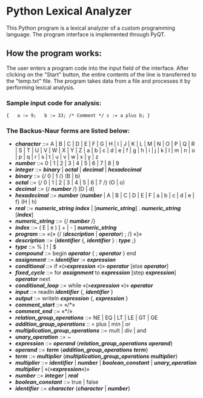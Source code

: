 # Python Lexical Analyzer
This Python program is a lexical analyzer of a custom programming language.
The program interface is implemented through PyQT.

## How the program works:
The user enters a program code into the input field of the interface. After clicking on the "Start" button, the entire contents of the line is transferred to the "temp.txt" file. The program takes data from a file and processes it by performing lexical analysis.

### Sample input code for analysis:

`
{  
a := 9;  
b := 33;
/* Comment */
c := a plus b;
}
`

### The Backus-Naur forms are listed below:

+ ___character___ ::= A | B | C | D | E | F | G | H | I | J | K | L | M | N | O | P | Q | R | S | T | U | V | W | X | Y | Z | a | b | c | d | e | f | g | h | i | j | k | l | m | n | o | p | q | r | s | t | u | v | w | x | y | z
+ ___number___ ::= 0 | 1 | 2 | 3 | 4 | 5 | 6 | 7 | 8 | 9
+ ___integer___ ::= ___binary___ | ___octal___ | ___decimal___ | ___hexadecimal___
+ ___binary___ ::= {/ 0 | 1 /} (B | b)
+ ___octal___ ::= {/ 0 | 1 | 2 | 3 | 4 | 5 | 6 | 7 /} (O | o)
+ ___decimal___ ::= {/ ___number___ /} [D | d]
+ ___hexadecimal___ ::= ___number___ {___number___ | A | B | C | D | E | F | a | b | c | d | e | f} (H | h)
+ ___real___ ::= ___numeric_string___ ___index___ | [___numeric_string___] . ___numeric_string___ [___index___]
+ ___numeric_string___ ::= {/ ___number___ /}
+ ___index___ ::= ( E | e ) [ + | - ] ___numeric_string___
+ ___program___ ::= «{» {/ (___description___ | ___operator___) ; /} «}»
+ ___description___ ::= {___identifier___ {, ___identifier___ } : ___type___ ;}
+ ___type___ ::= % | ! | $
+ ___compound___ ::= begin ___operator___ { ; ___operator___ } end
+ ___assignment___ ::= ___identifier___ := ___expression___
+ ___conditional___ ::= if  «(»___expression___ «)» ___operator___ [else ___operator___]
+ ___fixed_cycle___ ::= for ___assignment___  to ___expression___ [step ___expression___] ___operator___ next
+ ___conditional_loop___ ::= while «(»___expression___ «)» ___operator___
+ ___input___ ::= readln ___identifier___ {, ___identifier___ }
+ ___output___ ::= writeln ___expression___ {, ___expression___ }
+ ___comment_start___ ::= «/*»
+ ___comment_end___ ::= «*/»
+ ___relation_group_operations___ ::= NE | EQ | LT | LE | GT | GE
+ ___addition_group_operations___ :: = plus | min | or
+ ___multiplication_group_operations___ ::= mult | div | and
+ ___unary_operation___ ::= ~
+ ___expression___ ::= ___operand___ {___relation_group_operations___ ___operand___}
+ ___operand___ ::= ___term___ {___addition_group_operations___ ___term___}
+ ___term___ ::= ___multiplier___ {___multiplication_group_operations___ ___multiplier___}
+ ___multiplier___ ::= ___identifier___ | ___number___ | ___boolean_constant___ | ___unary_operation___  ___multiplier___ | «(»___expression___«)»
+ ___number___ ::= ___integer___ | ___real___
+ ___boolean_constant___ ::= true | false
+ ___identifier___ ::= ___character___ {___character___ | ___number___}
